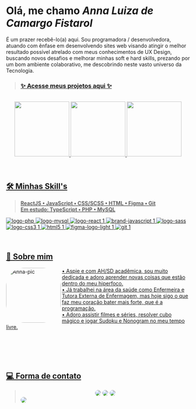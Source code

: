 # Olá, me chamo *_Anna Luiza de Camargo Fistarol_*

É um prazer recebê-lo(a) aqui. Sou programadora / desenvolvedora, atuando com ênfase em desenvolvendo sites web visando atingir o melhor resultado possível atrelado com meus conhecimentos de UX Design, buscando novos desafios e melhorar minhas soft e hard skills, prezando por um bom ambiente colaborativo, me descobrindo neste vasto universo da Tecnologia.
> ### [✨ Acesse meus projetos aqui ✨](https://github.com/stars/annaluizacamargo/lists/projetos)

<br>
<div align="center">
  <a href="https://github.com/annaluizacamargo">
  <img height="150em" src="https://streak-stats.demolab.com/?user=annaluizacamargo&theme=dracula" />
  <img height="150em" src="https://github-readme-stats.vercel.app/api?username=annaluizacamargo&show_icons=true&theme=dracula&include_all_commits=true&count_private=true"/>
  <img height="150em" src="https://github-readme-stats.vercel.app/api/top-langs/?username=annaluizacamargo&layout=compact&langs_count=7&theme=dracula"/>
</div>
<br><br>
  
  
## 🛠️ Minhas Skill's
  > **ReactJS • JavaScript • CSS/SCSS • HTML • Figma • Git** <br>
  > **Em estudo: TypeScript • PHP • MySQL** 
<div>
  <a href="https://github.com/annaluizacamargo">
    
  ![logo-php](https://user-images.githubusercontent.com/100868704/224065156-4e3e3a0e-6394-4054-ab13-68d06cac7837.svg)
  ![logo-mysql](https://user-images.githubusercontent.com/100868704/224065144-d48f4da1-25e8-4d6f-99f5-0101df0c5499.svg)
  ![logo-react 1](https://user-images.githubusercontent.com/100868704/218358133-7e5bcdf6-c57f-4c8b-9c32-ce1417ea5b93.svg)
  ![brand-javascript 1](https://user-images.githubusercontent.com/100868704/218358267-b46e966a-3fc6-439b-ac1e-caf61b086388.svg)
  ![logo-sass](https://user-images.githubusercontent.com/100868704/224065178-80c87c85-bbe3-446a-9716-392f8f8daa44.svg)
  ![logo-css3 1](https://user-images.githubusercontent.com/100868704/218358284-7b9e67aa-0a83-4bc6-957a-019a23ff822b.svg)
  ![html5 1](https://user-images.githubusercontent.com/100868704/218358278-b5ecd208-b091-4442-989d-72bc7d0ef528.svg)
  ![figma-logo-light 1](https://user-images.githubusercontent.com/100868704/218358295-526264d2-f303-445b-8e7f-814944c13f9a.svg)
  ![git 1](https://user-images.githubusercontent.com/100868704/218358301-256ca99d-94f8-4c54-bcf2-233062c0685e.svg)

</div>
<br>


## 🧠 Sobre mim
<div style="display: inline_block">
  <a href="https://www.linkedin.com/in/anna-luiza-camargo-fistarol/">
  <img align="left" alt="Anna-pic" height="150em" style="border-radius:50px;" src="https://user-images.githubusercontent.com/100868704/218355863-c68ac6a5-f05f-47cc-adf9-034ee57e0537.png">
</div>
  
<div>
  • Aspie e com AH/SD acadêmica, sou muito dedicada e adoro aprender novas coisas que estão dentro do meu hiperfoco.
  <br>
  • Já trabalhei na área da saúde como Enfermeira e Tutora Externa de Enfermagem, mas hoje sigo o que faz meu coração bater mais forte, que é a programação.
  <br>
  • Adoro assistir filmes e séries, resolver cubo mágico e jogar Sudoku e Nonogram no meu tempo livre.
<div>


<br><br><br><br>

## 💻 Forma de contato
> <div align="center"><a href="https://www.linkedin.com/in/anna-luiza-camargo-fistarol/" target="_blank"><img src="https://img.shields.io/badge/-LinkedIn-%230077B5?style=for-the-badge&logo=linkedin&logoColor=white" style="border-radius:50px;" target="_blank"></a>  <a href = "mailto:luizafistarol@gmail.com"><img src="https://img.shields.io/badge/Gmail-D14836?style=for-the-badge&logo=gmail&logoColor=white" style="border-radius:50px" target="_blank"></a> <a href="https://www.instagram.com/annaluiza.711/"><img src="https://img.shields.io/badge/Instagram-E4405F?style=for-the-badge&logo=instagram&logoColor=white" style="border-radius:50px;" target="_blank"></a> </div>
> <a href="https://www.linkedin.com/in/anna-luiza-camargo-fistarol/" target="_blank"><img src="https://user-images.githubusercontent.com/100868704/224066204-42339e10-f358-47a6-ab28-961547caa84d.jpg" style="border-radius:20px;"></a>
